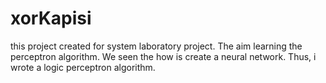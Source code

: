 # xorKapisi
this project created for system laboratory project. The aim learning the perceptron algorithm. We seen the how is create a neural network.  Thus, i wrote a logic perceptron algorithm.   
